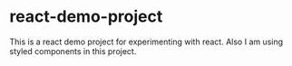 # react-demo-project
This is a react demo project for experimenting with react. Also I am using styled components in this project.
